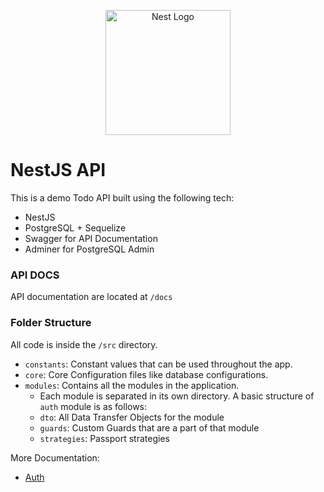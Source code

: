 <p align="center">
  <a href="http://nestjs.com/" target="blank"><img src="https://nestjs.com/img/logo-small.svg" width="200" alt="Nest Logo" /></a>
</p>

# NestJS API

This is a demo Todo API built using the following tech:

- NestJS
- PostgreSQL + Sequelize
- Swagger for API Documentation
- Adminer for PostgreSQL Admin

### API DOCS

API documentation are located at `/docs`

### Folder Structure

All code is inside the `/src` directory.

- `constants`: Constant values that can be used throughout the app.
- `core`: Core Configuration files like database configurations.
- `modules`: Contains all the modules in the application.
  - Each module is separated in its own directory. A basic structure of `auth` module is as follows:
  - `dto`: All Data Transfer Objects for the module
  - `guards`: Custom Guards that are a part of that module
  - `strategies`: Passport strategies

More Documentation:

- [Auth](/src/modules/auth/README.md)
